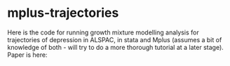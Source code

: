 # mplus-trajectories
Here is the code for running growth mixture modelling analysis for trajectories of depression in ALSPAC, in stata and Mplus (assumes a bit of knowledge of both - will try to do a more thorough tutorial at a later stage). Paper is here: 
